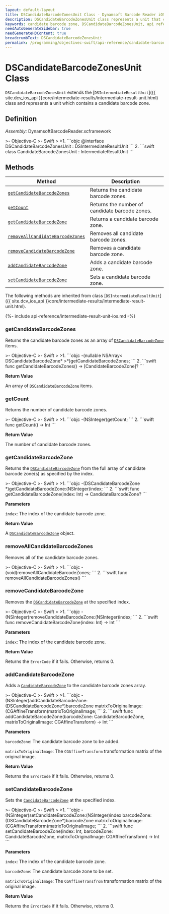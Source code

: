 ```yaml
---
layout: default-layout
title: DSCandidateBarcodeZonesUnit Class - Dynamsoft Barcode Reader iOS Edition
description: DSCandidateBarcodeZonesUnit class represents a unit that contains candidate barcode zones unit. It inherits from the DSIntermediateResultUnit class.
keywords: candidate barcode zone, DSCandidateBarcodeZonesUnit, api reference
needAutoGenerateSidebar: true
needGenerateH3Content: true
breadcrumbText: DSCandidateBarcodeZonesUnit
permalink: /programming/objectivec-swift/api-reference/candidate-barcode-zones-unit.html
---
```


# DSCandidateBarcodeZonesUnit Class

`DSCandidateBarcodeZonesUnit` extends the [`DSIntermediateResultUnit`]({{ site.dcv_ios_api }}core/intermediate-results/intermediate-result-unit.html) class and represents a unit which contains a candidate barcode zone.

## Definition

*Assembly:* DynamsoftBarcodeReader.xcframework

<div class="sample-code-prefix"></div>
>- Objective-C
>- Swift
>
>1. 
```objc
@interface DSCandidateBarcodeZonesUnit : DSIntermediateResultUnit
```
2. 
```swift
class CandidateBarcodeZonesUnit : IntermediateResultUnit
```

## Methods

| Method | Description |
|------- |-------------|
| [`getCandidateBarcodeZones`](#getcandidatebarcodezones) | Returns the candidate barcode zones. |
| [`getCount`](#getcount) | Returns the number of candidate barcode zones. |
| [`getCandidateBarcodeZone`](#getcandidatebarcodezone) | Returns a candidate barcode zone. |
| [`removeAllCandidateBarcodeZones`](#removeallcandidatebarcodezones) | Removes all candidate barcode zones. |
| [`removeCandidateBarcodeZone`](#removecandidatebarcodezone) | Removes a candidate barcode zone. |
| [`addCandidateBarcodeZone`](#addcandidatebarcodezone) | Adds a candidate barcode zone. |
| [`setCandidateBarcodeZone`](#setcandidatebarcodezone) | Sets a candidate barcode zone. |

The following methods are inherited from class [`DSIntermediateResultUnit`]({{ site.dcv_ios_api }}core/intermediate-results/intermediate-result-unit.html).

{%- include api-reference/intermediate-result-unit-ios.md -%}

### getCandidateBarcodeZones

Returns the candidate barcode zones as an array of [`DSCandidateBarcodeZone`](candidate-barcode-zone.md) items.

<div class="sample-code-prefix"></div>
>- Objective-C
>- Swift
>
>1. 
```objc
-(nullable NSArray< DSCandidateBarcodeZone* >*)getCandidateBarcodeZones;
```
2. 
```swift
func getCandidateBarcodeZones() -> [CandidateBarcodeZone]?
```

**Return Value**

An array of [`DSCandidateBarcodeZone`](candidate-barcode-zone.md) items.

### getCount

Returns the number of candidate barcode zones.

<div class="sample-code-prefix"></div>
>- Objective-C
>- Swift
>
>1. 
```objc
-(NSInteger)getCount;
```
2. 
```swift
func getCount() -> Int
```

**Return Value**

The number of candidate barcode zones.

### getCandidateBarcodeZone

Returns the [`DSCandidateBarcodeZone`](candidate-barcode-zone.md) from the full array of candidate barcode zone(s) as specified by the index.

<div class="sample-code-prefix"></div>
>- Objective-C
>- Swift
>
>1. 
```objc
-(DSCandidateBarcodeZone *)getCandidateBarcodeZone:(NSInteger)index;
```
2. 
```swift
func getCandidateBarcodeZone(index: Int) -> CandidateBarcodeZone?
```

**Parameters**

`index`: The index of the candidate barcode zone.

**Return Value**

A [`DSCandidateBarcodeZone`](candidate-barcode-zone.md) object.

### removeAllCandidateBarcodeZones

Removes all of the candidate barcode zones.

<div class="sample-code-prefix"></div>
>- Objective-C
>- Swift
>
>1. 
```objc
-(void)removeAllCandidateBarcodeZones;
```
2. 
```swift
func removeAllCandidateBarcodeZones()
```

### removeCandidateBarcodeZone

Removes the [`DSCandidateBarcodeZone`](candidate-barcode-zone.md) at the specified index.

<div class="sample-code-prefix"></div>
>- Objective-C
>- Swift
>
>1. 
```objc
-(NSInteger)removeCandidateBarcodeZone:(NSInteger)index;
```
2. 
```swift
func removeCandidateBarcodeZone(index: Int) -> Int
```

**Parameters**

`index`: The index of the candidate barcode zone.

**Return Value**

Returns the `ErrorCode` if it fails. Otherwise, returns 0.

### addCandidateBarcodeZone

Adds a [`CandidateBarcodeZone`](candidate-barcode-zone.md) to the candidate barcode zones array.

<div class="sample-code-prefix"></div>
>- Objective-C
>- Swift
>
>1. 
```objc
-(NSInteger)addCandidateBarcodeZone:(DSCandidateBarcodeZone*)barcodeZone
    matrixToOriginalImage:(CGAffineTransform)matrixToOriginalImage;
```
2. 
```swift
func addCandidateBarcodeZone(barcodeZone: CandidateBarcodeZone, matrixToOriginalImage: CGAffineTransform) -> Int
```

**Parameters**

`barcodeZone`: The candidate barcode zone to be added.

`matrixToOriginalImage`: The `CGAffineTransform` transformation matrix of the original image.

**Return Value**

Returns the `ErrorCode` if it fails. Otherwise, returns 0.

### setCandidateBarcodeZone

Sets the [`CandidateBarcodeZone`](candidate-barcode-zone.md) at the specified index.

<div class="sample-code-prefix"></div>
>- Objective-C
>- Swift
>
>1. 
```objc
-(NSInteger)setCandidateBarcodeZone:(NSInteger)index
                        barcodeZone:(DSCandidateBarcodeZone*)barcodeZone
              matrixToOriginalImage:(CGAffineTransform)matrixToOriginalImage;
```
2. 
```swift
func setCandidateBarcodeZone(index: Int, barcodeZone: CandidateBarcodeZone, matrixToOriginalImage: CGAffineTransform) -> Int
```

**Parameters**

`index`: The index of the candidate barcode zone.

`barcodeZone`: The candidate barcode zone to be set.

`matrixToOriginalImage`: The `CGAffineTransfrom` transformation matrix of the original image.

**Return Value**

Returns the `ErrorCode` if it fails. Otherwise, returns 0.
